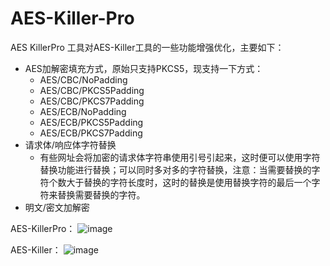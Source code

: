 # AES-Killer-Pro
AES KillerPro 工具对AES-Killer工具的一些功能增强优化，主要如下：
- AES加解密填充方式，原始只支持PKCS5，现支持一下方式：
  - AES/CBC/NoPadding
  - AES/CBC/PKCS5Padding
  - AES/CBC/PKCS7Padding
  - AES/ECB/NoPadding
  - AES/ECB/PKCS5Padding
  - AES/ECB/PKCS7Padding
- 请求体/响应体字符替换
  - 有些网址会将加密的请求体字符串使用引号引起来，这时便可以使用字符替换功能进行替换；可以同时多对多的字符替换，注意：当需要替换的字符个数大于替换的字符长度时，这时的替换是使用替换字符的最后一个字符来替换需要替换的字符。
- 明文/密文加解密

AES-KillerPro：
![image](https://github.com/zh0u9527/AES-Killer-Pro/assets/92257130/8be47538-6271-40b9-aa27-ec5ff6cb79f2)

AES-Killer：
![image](https://github.com/zh0u9527/AES-Killer-Pro/assets/92257130/828e173d-0ac3-4339-9ae9-2e0a407adede)
